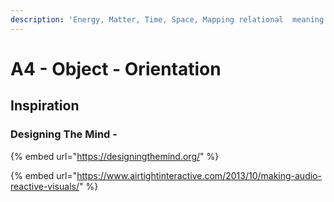 ```yaml
---
description: 'Energy, Matter, Time, Space, Mapping relational  meaning in an abstract world'
---
```


# A4 - Object - Orientation

## Inspiration

### Designing The Mind - 

{% embed url="https://designingthemind.org/" %}

{% embed url="https://www.airtightinteractive.com/2013/10/making-audio-reactive-visuals/" %}



